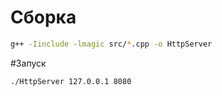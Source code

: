 # Сборка
```bash
g++ -Iinclude -lmagic src/*.cpp -o HttpServer
```

#Запуск
```bash
./HttpServer 127.0.0.1 8080
```
